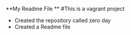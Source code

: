 **My Readme File **
#This is a vagrant project
* Created the repository called zero day
* Created  a Readme file 
